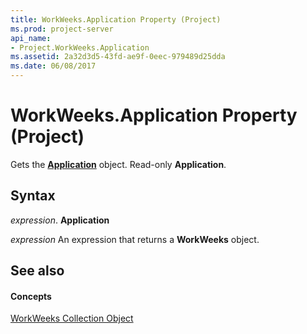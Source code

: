 ```yaml
---
title: WorkWeeks.Application Property (Project)
ms.prod: project-server
api_name:
- Project.WorkWeeks.Application
ms.assetid: 2a32d3d5-43fd-ae9f-0eec-979489d25dda
ms.date: 06/08/2017
---
```



# WorkWeeks.Application Property (Project)

Gets the  **[Application](Project.Application.md)** object. Read-only **Application**.


## Syntax

 _expression_. **Application**

 _expression_ An expression that returns a **WorkWeeks** object.


## See also


#### Concepts


[WorkWeeks Collection Object](Project.workweeks.md)
